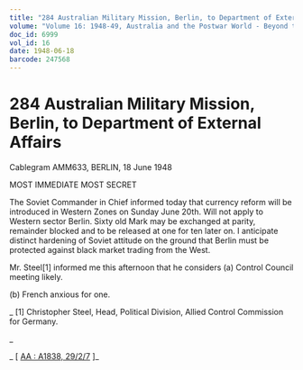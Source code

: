 ```yaml
---
title: "284 Australian Military Mission, Berlin, to Department of External Affairs"
volume: "Volume 16: 1948-49, Australia and the Postwar World - Beyond the Region"
doc_id: 6999
vol_id: 16
date: 1948-06-18
barcode: 247568
---
```


# 284 Australian Military Mission, Berlin, to Department of External Affairs

Cablegram AMM633, BERLIN, 18 June 1948

MOST IMMEDIATE MOST SECRET

The Soviet Commander in Chief informed today that currency reform will be introduced in Western Zones on Sunday June 20th. Will not apply to Western sector Berlin. Sixty old Mark may be exchanged at parity, remainder blocked and to be released at one for ten later on. I anticipate distinct hardening of Soviet attitude on the ground that Berlin must be protected against black market trading from the West.

Mr. Steel[1] informed me this afternoon that he considers (a) Control Council meeting likely.

(b) French anxious for one.

_ [1] Christopher Steel, Head, Political Division, Allied Control Commission for Germany.

_

_ [ [AA : A1838, 29/2/7](http://www.naa.gov.au/cgi-bin/Search?O=I&Number=247568) ]_
